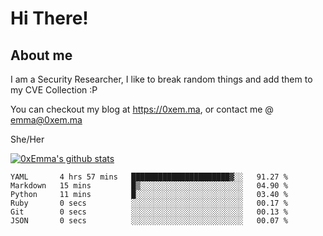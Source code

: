 # Hi There!

## About me
I am a Security Researcher, I like to break random things and add them to my CVE Collection :P 

You can checkout my blog at https://0xem.ma, or contact me @ [emma@0xem.ma](mailto:emma@0xem.ma)

She/Her

[![0xEmma's github stats](https://github-readme-stats.vercel.app/api?username=0xEmma&count_private=true&show_icons=true&theme=dark)](https://github.com/0xEmma)
<!--START_SECTION:waka-->

```text
YAML       4 hrs 57 mins   ██████████████████████▓░░   91.27 %
Markdown   15 mins         █▒░░░░░░░░░░░░░░░░░░░░░░░   04.90 %
Python     11 mins         █░░░░░░░░░░░░░░░░░░░░░░░░   03.40 %
Ruby       0 secs          ░░░░░░░░░░░░░░░░░░░░░░░░░   00.17 %
Git        0 secs          ░░░░░░░░░░░░░░░░░░░░░░░░░   00.13 %
JSON       0 secs          ░░░░░░░░░░░░░░░░░░░░░░░░░   00.07 %
```

<!--END_SECTION:waka-->
